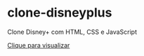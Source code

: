 # clone-disneyplus
Clone Disney+ com HTML, CSS e JavaScript

<a  href="https://biancabalabenute.github.io/clone-disneyplus/">Clique para visualizar </a>
